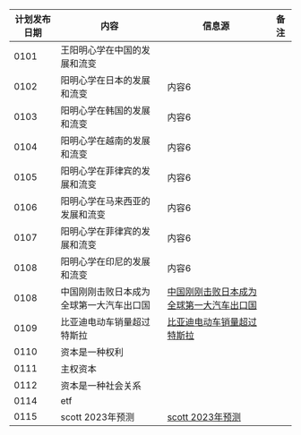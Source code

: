 | 计划发布日期 | 内容 | 信息源 |备注|
|---------|---------|---------|-|
| 0101   |   王阳明心学在中国的发展和流变|  |
| 0102   |阳明心学在日本的发展和流变  | 内容6   |  |
| 0103   |阳明心学在韩国的发展和流变  | 内容6   |  |
| 0104   | 阳明心学在越南的发展和流变| 内容6   |  |
| 0105   |阳明心学在菲律宾的发展和流变| 内容6   |  |
| 0106   |阳明心学在马来西亚的发展和流变| 内容6   |  |
| 0107   |阳明心学在菲律宾的发展和流变| 内容6   |  |
| 0108   |阳明心学在印尼的发展和流变| 内容6   |  |
| 0108   |中国刚刚击败日本成为全球第一大汽车出口国| [中国刚刚击败日本成为全球第一大汽车出口国](https://new.qq.com/rain/a/20231229A06ODH00#:~:text=%E5%85%A8%E5%B9%B4%E8%B6%85%E8%B6%8A%E6%97%A5%E6%9C%AC%EF%BC%8C%E4%B8%AD%E5%9B%BD,%E6%B1%BD%E8%BD%A6%E5%87%BA%E5%8F%A3%E5%9B%BD%2D%E8%85%BE%E8%AE%AF%E6%96%B0%E9%97%BB&text=%E4%B8%AD%E5%9B%BD%E7%9A%84%E6%B1%BD%E8%BD%A6%E5%87%BA%E5%8F%A3%E9%87%8F,%E7%BA%A6%E4%B8%BA430%E4%B8%87%E8%BE%86%E3%80%82)   | 
| 0109   |比亚迪电动车销量超过特斯拉|[比亚迪电动车销量超过特斯拉](https://finance.sina.com.cn/stock/usstock/c/2024-01-02/doc-inaaczhu5222626.shtml)||
| 0110   |   资本是一种权利|  |
| 0111   |   主权资本|  |
| 0112   |   资本是一种社会关系|  |
| 0114   |   etf|  |
| 0115   |   scott 2023年预测| [scott 2023年预测](https://medium.com/@profgalloway/2024-predictions-a16e3cae1596) |

